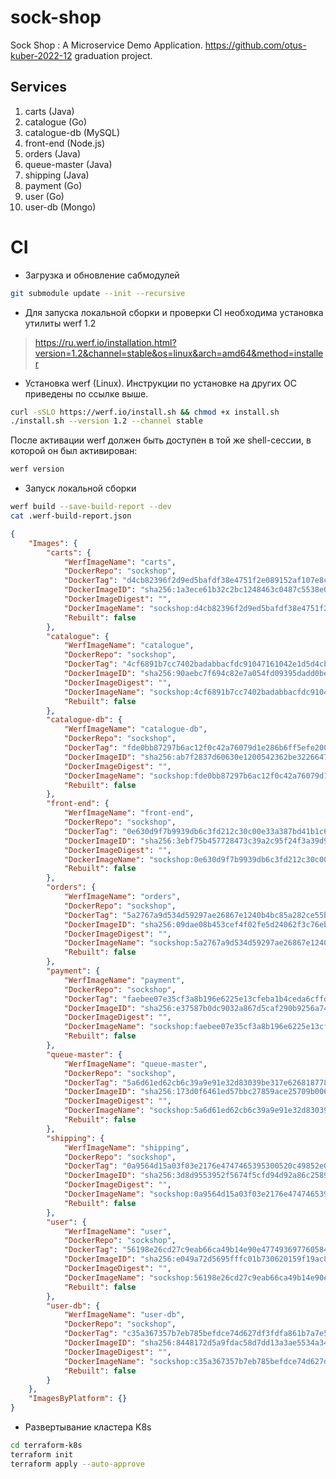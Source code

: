 # sock-shop
Sock Shop : A Microservice Demo Application. https://github.com/otus-kuber-2022-12 graduation project.

## Services

1. carts (Java)
2. catalogue (Go)
3. catalogue-db (MySQL)
4. front-end (Node.js)
5. orders (Java)
6. queue-master (Java)
7. shipping (Java)
8. payment (Go)
9. user (Go)
10. user-db (Mongo)


# CI 

- Загрузка и обновление сабмодулей
~~~bash
git submodule update --init --recursive
~~~

- Для запуска локальной сборки и проверки CI необходима установка утилиты werf 1.2
> https://ru.werf.io/installation.html?version=1.2&channel=stable&os=linux&arch=amd64&method=installer

- Установка werf (Linux). Инструкции по установке на других ОС приведены по ссылке выше.
~~~bash
curl -sSLO https://werf.io/install.sh && chmod +x install.sh
./install.sh --version 1.2 --channel stable
~~~

После активации werf должен быть доступен в той же shell-сессии, в которой он был активирован:
~~~bash
werf version
~~~

- Запуск локальной сборки
~~~bash
werf build --save-build-report --dev
cat .werf-build-report.json 
~~~

~~~json
{
	"Images": {
		"carts": {
			"WerfImageName": "carts",
			"DockerRepo": "sockshop",
			"DockerTag": "d4cb82396f2d9ed5bafdf38e4751f2e089152af107e8cb5d79563b83-1681712250270",
			"DockerImageID": "sha256:1a3ece61b32c2bc1248463c0487c5538e04caf95693cd20eefcd844a88d5d6a9",
			"DockerImageDigest": "",
			"DockerImageName": "sockshop:d4cb82396f2d9ed5bafdf38e4751f2e089152af107e8cb5d79563b83-1681712250270",
			"Rebuilt": false
		},
		"catalogue": {
			"WerfImageName": "catalogue",
			"DockerRepo": "sockshop",
			"DockerTag": "4cf6891b7cc7402badabbacfdc91047161042e1d5d4cb4047ce0fd6a-1681712050698",
			"DockerImageID": "sha256:90aebc7f694c82e7a054fd09395dadd0be3a1afaf7b2ec22d8da341f5464c6c8",
			"DockerImageDigest": "",
			"DockerImageName": "sockshop:4cf6891b7cc7402badabbacfdc91047161042e1d5d4cb4047ce0fd6a-1681712050698",
			"Rebuilt": false
		},
		"catalogue-db": {
			"WerfImageName": "catalogue-db",
			"DockerRepo": "sockshop",
			"DockerTag": "fde0bb87297b6ac12f0c42a76079d1e286b6ff5efe200ba7febff0c7-1681711496367",
			"DockerImageID": "sha256:ab7f2837d60630e1200542362be3226647400b03af4f5076f531104156f67aa1",
			"DockerImageDigest": "",
			"DockerImageName": "sockshop:fde0bb87297b6ac12f0c42a76079d1e286b6ff5efe200ba7febff0c7-1681711496367",
			"Rebuilt": false
		},
		"front-end": {
			"WerfImageName": "front-end",
			"DockerRepo": "sockshop",
			"DockerTag": "0e630d9f7b9939db6c3fd212c30c00e33a387bd41b1c69eacfec496c-1681712067360",
			"DockerImageID": "sha256:3ebf75b457728473c39a2c95f24f3a39d9e5be0d4ca4dc97573359e5157245b0",
			"DockerImageDigest": "",
			"DockerImageName": "sockshop:0e630d9f7b9939db6c3fd212c30c00e33a387bd41b1c69eacfec496c-1681712067360",
			"Rebuilt": false
		},
		"orders": {
			"WerfImageName": "orders",
			"DockerRepo": "sockshop",
			"DockerTag": "5a2767a9d534d59297ae26867e1240b4bc85a282ce55bcad6deeba1d-1681711938547",
			"DockerImageID": "sha256:09dae08b453cef4f02fe5d24062f3c76eb3548a41a952aaacf6d38b0beb3d135",
			"DockerImageDigest": "",
			"DockerImageName": "sockshop:5a2767a9d534d59297ae26867e1240b4bc85a282ce55bcad6deeba1d-1681711938547",
			"Rebuilt": false
		},
		"payment": {
			"WerfImageName": "payment",
			"DockerRepo": "sockshop",
			"DockerTag": "faebee07e35cf3a8b196e6225e13cfeba1b4ceda6cffdecf4ca2fbfe-1681712371307",
			"DockerImageID": "sha256:e37587b0dc9032a867d5caf290b9256a74c719cd12897f3de11b89fbcdebfea0",
			"DockerImageDigest": "",
			"DockerImageName": "sockshop:faebee07e35cf3a8b196e6225e13cfeba1b4ceda6cffdecf4ca2fbfe-1681712371307",
			"Rebuilt": false
		},
		"queue-master": {
			"WerfImageName": "queue-master",
			"DockerRepo": "sockshop",
			"DockerTag": "5a6d61ed62cb6c39a9e91e32d83039be317e62681877802d456d5764-1681712370943",
			"DockerImageID": "sha256:173d0f6461ed57bbc27859ace25709b006c136aa8a2f95dc8b1321f2bb5d0f0e",
			"DockerImageDigest": "",
			"DockerImageName": "sockshop:5a6d61ed62cb6c39a9e91e32d83039be317e62681877802d456d5764-1681712370943",
			"Rebuilt": false
		},
		"shipping": {
			"WerfImageName": "shipping",
			"DockerRepo": "sockshop",
			"DockerTag": "0a9564d15a03f03e2176e4747465395300520c49852e066c7a520df8-1681711932222",
			"DockerImageID": "sha256:3d8d9553952f5674f5cfd94d92a86c25894f47bbfcc42b994359909161c0745b",
			"DockerImageDigest": "",
			"DockerImageName": "sockshop:0a9564d15a03f03e2176e4747465395300520c49852e066c7a520df8-1681711932222",
			"Rebuilt": false
		},
		"user": {
			"WerfImageName": "user",
			"DockerRepo": "sockshop",
			"DockerTag": "56198e26cd27c9eab66ca49b14e90e4774936977605847a3d88d187d-1681711745271",
			"DockerImageID": "sha256:e049a72d5695fffc01b730620159f19ac8411d8f29439809b87a81ad6e1c464b",
			"DockerImageDigest": "",
			"DockerImageName": "sockshop:56198e26cd27c9eab66ca49b14e90e4774936977605847a3d88d187d-1681711745271",
			"Rebuilt": false
		},
		"user-db": {
			"WerfImageName": "user-db",
			"DockerRepo": "sockshop",
			"DockerTag": "c35a367357b7eb785befdce74d627df3fdfa861b7a7e5799d93030d6-1681711435254",
			"DockerImageID": "sha256:8448172d5a9fdac58d7dd13a3ae5534a348e3b90f398ab2e2846fb22e984e905",
			"DockerImageDigest": "",
			"DockerImageName": "sockshop:c35a367357b7eb785befdce74d627df3fdfa861b7a7e5799d93030d6-1681711435254",
			"Rebuilt": false
		}
	},
	"ImagesByPlatform": {}
}
~~~

- Развертывание кластера K8s
~~~bash
cd terraform-k8s
terraform init
terraform apply --auto-approve
~~~

